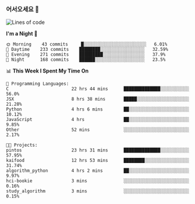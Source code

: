 ### 어서오세요 👋

<!--START_SECTION:waka-->
![Lines of code](https://img.shields.io/badge/From%20Hello%20World%20I%27ve%20Written-375786%20lines%20of%20code-blue)

**I'm a Night 🦉** 

```text
🌞 Morning    43 commits     █░░░░░░░░░░░░░░░░░░░░░░░░   6.01% 
🌆 Daytime    233 commits    ████████░░░░░░░░░░░░░░░░░   32.59% 
🌃 Evening    271 commits    █████████░░░░░░░░░░░░░░░░   37.9% 
🌙 Night      168 commits    ██████░░░░░░░░░░░░░░░░░░░   23.5%

```


📊 **This Week I Spent My Time On** 

```text
💬 Programming Languages: 
C                        22 hrs 44 mins      ██████████████░░░░░░░░░░░   56.0% 
JSX                      8 hrs 38 mins       █████░░░░░░░░░░░░░░░░░░░░   21.28% 
Python                   4 hrs 6 mins        ██░░░░░░░░░░░░░░░░░░░░░░░   10.12% 
JavaScript               4 hrs               ██░░░░░░░░░░░░░░░░░░░░░░░   9.85% 
Other                    52 mins             ░░░░░░░░░░░░░░░░░░░░░░░░░   2.17%

🐱‍💻 Projects: 
pintos                   23 hrs 31 mins      ██████████████░░░░░░░░░░░   57.95% 
kaifood                  12 hrs 53 mins      ████████░░░░░░░░░░░░░░░░░   31.74% 
algorithm_python         4 hrs 2 mins        ██░░░░░░░░░░░░░░░░░░░░░░░   9.97% 
hci-bookie               3 mins              ░░░░░░░░░░░░░░░░░░░░░░░░░   0.16% 
study_algorithm          3 mins              ░░░░░░░░░░░░░░░░░░░░░░░░░   0.15%

```


<!--END_SECTION:waka-->
